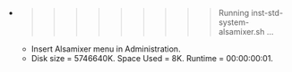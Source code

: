* >>>>>>>>> Running inst-std-system-alsamixer.sh ...
  * Insert Alsamixer menu in Administration.
  * Disk size = 5746640K. Space Used = 8K. Runtime = 00:00:00:01.
